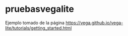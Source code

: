 # pruebasvegalite
Ejemplo tomado de la página https://vega.github.io/vega-lite/tutorials/getting_started.html
